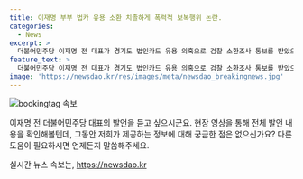 ```yaml
---
title: 이재명 부부 법카 유용 소환 치졸하게 폭력적 보복행위 논란.
categories:
  - News
excerpt: >
  더불어민주당 이재명 전 대표가 경기도 법인카드 유용 의혹으로 검찰 소환조사 통보를 받았으며, 이에 대해 치졸하다며 마음을 드러냈습니다. 해당 발언은 [현장영상]을 통해 확인할 수 있습니다.
feature_text: >
  더불어민주당 이재명 전 대표가 경기도 법인카드 유용 의혹으로 검찰 소환조사 통보를 받았으며, 이에 대해 치졸하다며 마음을 드러냈습니다. 해당 발언은 [현장영상]을 통해 확인할 수 있습니다.
image: 'https://newsdao.kr/res/images/meta/newsdao_breakingnews.jpg'
---
```


<p><img src="https://newsdao.kr/res/images/meta/newsdao_breakingnews.jpg" alt="bookingtag 속보" /></p>

<p data-ke-size="size16"></p>

<p>이재명 전 더불어민주당 대표의 발언을 듣고 싶으시군요. 현장 영상을 통해 전체 발언 내용을 확인해볼텐데, 그동안 저희가 제공하는 정보에 대해 궁금한 점은 없으신가요? 다른 도움이 필요하시면 언제든지 말씀해주세요.</p>
실시간 뉴스 속보는, <a href="https://newsdao.kr" rel="dofollow">https://newsdao.kr</a>



